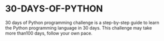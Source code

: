 # 30-DAYS-OF-PYTHON
30 days of Python programming challenge is a step-by-step guide to learn the Python programming language in 30 days. This challenge may take more than100 days, follow your own pace.
